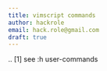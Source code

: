 ```yaml
---
title: vimscript commands
author: hackrole
email: hack.role@gmail.com
draft: true
---
```



.. [1] see :h user-commands
